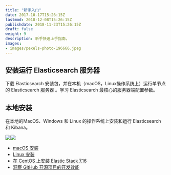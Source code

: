 ```yaml
---
title: "新手入门"
date: 2017-10-17T15:26:15Z
lastmod: 2018-12-08T15:26:15Z
publishdate: 2018-11-23T15:26:15Z
draft: false
weight: 9
description: 新手快速上手指南。
images:
- images/pexels-photo-196666.jpeg
---
```



## 安装运行 Elasticsearch 服务器

下载 Elasticsearch 安装包，并在本机（macOS，Linux操作系统上）运行单节点的 Elasticsearch 服务器 。学习 Elasticsearch 最核心的服务器端配置参数。

## 本地安装

在本地的MacOS、Windows 和 Linux 的操作系统上安装和运行 Elasticsearch 和 Kibana。


![](https://elasticstack-1300734579.cos.ap-nanjing.myqcloud.com/2021-05-31-Elasticsearch%20Color%20Lockup.png)![](https://elasticstack-1300734579.cos.ap-nanjing.myqcloud.com/2021-05-31-Kibana%20Color%20Lockup.png)

* [macOS 安装](./installation-macos/)
* [Linux 安装](./installation-linux/)
* [在 CentOS 上安装 Elastic Stack 7.16](./1/)
* [洞察 GitHub 开源项目的开发效能](./2/)





